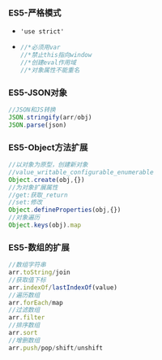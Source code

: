 ### ES5-严格模式

- `'use strict'`

- ```js
  //*必须用var
  //*禁止this指向window
  //*创建eval作用域
  //*对象属性不能重名
  ```

### ES5-JSON对象

```js
//JSON和JS转换
JSON.stringify(arr/obj)
JSON.parse(json)
```

### ES5-Object方法扩展

```js
//以对象为原型，创建新对象
//value_writable_configurable_enumerable
Object.create(obj,{})
//为对象扩展属性
//get:获取_return
//set:修改
Object.defineProperties(obj,{})
//对象遍历
Object.keys(obj).map
```

### ES5-数组的扩展

```js
//数组字符串
arr.toString/join
//获取值下标
arr.indexOf/lastIndexOf(value)
//遍历数组
arr.forEach/map
//过滤数组
arr.filter
//排序数组
arr.sort
//增删数组
arr.push/pop/shift/unshift
```
